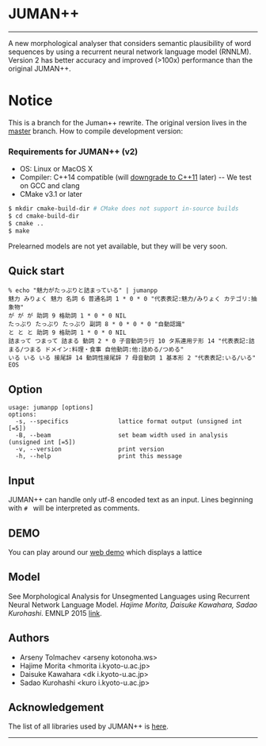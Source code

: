 # JUMAN++
-----
A new morphological analyser that considers semantic plausibility of 
word sequences by using a recurrent neural network language model (RNNLM).
Version 2 has better accuracy and improved (>100x) performance than
the original JUMAN++.

# Notice

This is a branch for the Juman++ rewrite.
The original version lives in the [master](https://github.com/ku-nlp/jumanpp/tree/master) branch.
How to compile development version:

### Requirements for JUMAN++ (v2)

- OS: Linux or MacOS X
- Compiler: C++14 compatible (will [downgrade to C++11](https://github.com/ku-nlp/jumanpp/issues/20) later)
-- We test on GCC and clang
- CMake v3.1 or later

```bash
$ mkdir cmake-build-dir # CMake does not support in-source builds
$ cd cmake-build-dir
$ cmake ..
$ make
```

Prelearned models are not yet available, but they will be very soon.

## Quick start
```
% echo "魅力がたっぷりと詰まっている" | jumanpp
魅力 みりょく 魅力 名詞 6 普通名詞 1 * 0 * 0 "代表表記:魅力/みりょく カテゴリ:抽象物"
が が が 助詞 9 格助詞 1 * 0 * 0 NIL
たっぷり たっぷり たっぷり 副詞 8 * 0 * 0 * 0 "自動認識"
と と と 助詞 9 格助詞 1 * 0 * 0 NIL
詰まって つまって 詰まる 動詞 2 * 0 子音動詞ラ行 10 タ系連用テ形 14 "代表表記:詰まる/つまる ドメイン:料理・食事 自他動詞:他:詰める/つめる"
いる いる いる 接尾辞 14 動詞性接尾辞 7 母音動詞 1 基本形 2 "代表表記:いる/いる"
EOS
```

## Option
```
usage: jumanpp [options] 
options:
  -s, --specifics              lattice format output (unsigned int [=5])
  -B, --beam                   set beam width used in analysis (unsigned int [=5])
  -v, --version                print version
  -h, --help                   print this message
```

## Input
JUMAN++ can handle only utf-8 encoded text as an input.
Lines beginning with `# ` will be interpreted as comments.

## DEMO
You can play around our [web demo](http://tulip.kuee.kyoto-u.ac.jp/demo/jumanpp_lattice?text=%E5%A4%96%E5%9B%BD%E4%BA%BA%E5%8F%82%E6%94%BF%E6%A8%A9%E3%81%AB%E5%AF%BE%E3%81%99%E3%82%8B%E8%80%83%E3%81%88%E6%96%B9%E3%81%AE%E9%81%95%E3%81%84)
which displays a lattice

## Model

See Morphological Analysis for Unsegmented Languages using Recurrent Neural Network Language Model. *Hajime Morita, Daisuke Kawahara, Sadao Kurohashi*. EMNLP 2015 [link](http://aclweb.org/anthology/D/D15/D15-1276.pdf).


## Authors
* Arseny Tolmachev <arseny <at> kotonoha.ws>
* Hajime Morita <hmorita <at> i.kyoto-u.ac.jp>  
* Daisuke Kawahara <dk <at> i.kyoto-u.ac.jp>  
* Sadao Kurohashi <kuro <at> i.kyoto-u.ac.jp>

## Acknowledgement
The list of all libraries used by JUMAN++ is [here](libs/README.md).


----
